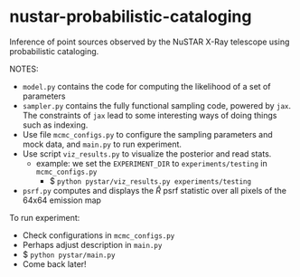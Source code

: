 # nustar-probabilistic-cataloging
Inference of point sources observed by the NuSTAR X-Ray telescope using probabilistic cataloging.

NOTES:
- `model.py` contains the code for computing the likelihood of a set of parameters
- `sampler.py` contains the fully functional sampling code, powered by `jax`. The constraints of `jax` lead to some interesting ways of doing things such as indexing.
- Use file `mcmc_configs.py` to configure the sampling parameters and mock data, and `main.py` to run experiment.
- Use script `viz_results.py` to visualize the posterior and read stats.
    - example: we set the `EXPERIMENT_DIR` to `experiments/testing` in `mcmc_configs.py`
        - $ `python pystar/viz_results.py experiments/testing`
- `psrf.py` computes and displays the $\hat{R}$ psrf statistic over all pixels of the 64x64 emission map

To run experiment:
- Check configurations in `mcmc_configs.py`
- Perhaps adjust description in `main.py`
- $ `python pystar/main.py`
- Come back later!
